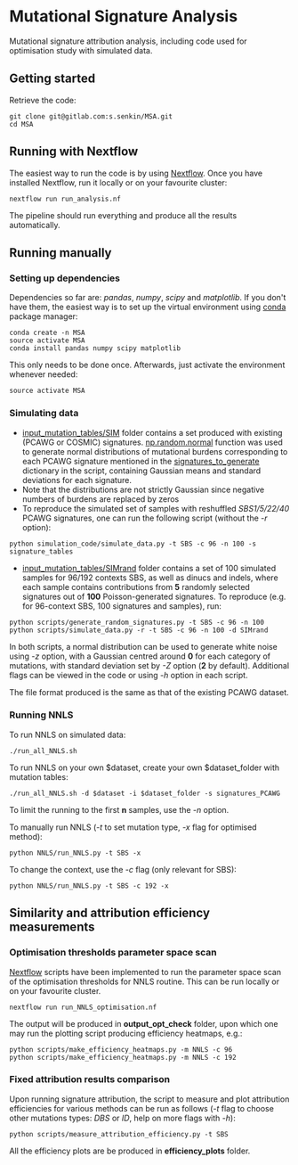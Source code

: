# Mutational Signature Analysis

Mutational signature attribution analysis, including code used for optimisation study with simulated data.

## Getting started

Retrieve the code:
```
git clone git@gitlab.com:s.senkin/MSA.git
cd MSA
```


## Running with Nextflow
The easiest way to run the code is by using [Nextflow](https://www.nextflow.io/).
Once you have installed Nextflow, run it locally or on your favourite cluster:

```
nextflow run run_analysis.nf
```

The pipeline should run everything and produce all the results automatically.

## Running manually

### Setting up dependencies

Dependencies so far are: *pandas*, *numpy*, *scipy* and *matplotlib*. If you don't have them, the easiest way is to set up the virtual environment using [conda](https://conda.io) package manager:

```
conda create -n MSA
source activate MSA
conda install pandas numpy scipy matplotlib
```

This only needs to be done once. Afterwards, just activate the environment whenever needed:

```
source activate MSA
```


### Simulating data

* [input_mutation_tables/SIM](input_mutation_tables/SIM) folder contains a set produced with existing (PCAWG or COSMIC) signatures. [np.random.normal](https://docs.scipy.org/doc/numpy/reference/generated/numpy.random.normal.html) function was used to generate normal distributions of mutational burdens corresponding to each PCAWG signature mentioned in the [signatures_to_generate](https://gitlab.com/s.senkin/MSA/blob/scripts/simulate_data.py#L9) dictionary in the script, containing Gaussian means and standard deviations for each signature.
* Note that the distributions are not strictly Gaussian since negative numbers of burdens are replaced by zeros
* To reproduce the simulated set of samples with reshuffled *SBS1/5/22/40* PCAWG signatures, one can run the following script (without the *-r* option):
```
python simulation_code/simulate_data.py -t SBS -c 96 -n 100 -s signature_tables
```

* [input_mutation_tables/SIMrand](input_mutation_tables/SIMrand) folder contains a set of 100 simulated samples for 96/192 contexts SBS, as well as dinucs and indels, where each sample contains contributions from **5** randomly selected signatures out of **100** Poisson-generated signatures. To reproduce (e.g. for 96-context SBS, 100 signatures and samples), run:
```
python scripts/generate_random_signatures.py -t SBS -c 96 -n 100
python scripts/simulate_data.py -r -t SBS -c 96 -n 100 -d SIMrand
```
In both scripts, a normal distribution can be used to generate white noise using *-z* option, with a Gaussian centred around **0** for each category of mutations, with standard deviation set by *-Z* option (**2** by default). Additional flags can be viewed in the code or using *-h* option in each script.


The file format produced is the same as that of the existing PCAWG dataset.

### Running NNLS

To run NNLS on simulated data:
```
./run_all_NNLS.sh
```

To run NNLS on your own $dataset, create your own $dataset_folder with mutation tables:
```
./run_all_NNLS.sh -d $dataset -i $dataset_folder -s signatures_PCAWG
```

To limit the running to the first **n** samples, use the *-n* option.

To manually run NNLS (*-t* to set mutation type, *-x* flag for optimised method):

```
python NNLS/run_NNLS.py -t SBS -x
```

To change the context, use the *-c* flag (only relevant for SBS):

```
python NNLS/run_NNLS.py -t SBS -c 192 -x
```

## Similarity and attribution efficiency measurements

### Optimisation thresholds parameter space scan

[Nextflow](https://www.nextflow.io/) scripts have been implemented to run the parameter space scan of the optimisation thresholds for NNLS routine. This can be run locally or on your favourite cluster.

```
nextflow run run_NNLS_optimisation.nf
```

The output will be produced in **output_opt_check** folder, upon which one may run the plotting script producing efficiency heatmaps, e.g.:

```
python scripts/make_efficiency_heatmaps.py -m NNLS -c 96
python scripts/make_efficiency_heatmaps.py -m NNLS -c 192
```

### Fixed attribution results comparison

Upon running signature attribution, the script to measure and plot attribution efficiencies for various methods can be run as follows (*-t* flag to choose other mutations types: *DBS* or *ID*, help on more flags with *-h*):
```
python scripts/measure_attribution_efficiency.py -t SBS
```

All the efficiency plots are be produced in **efficiency_plots** folder.
